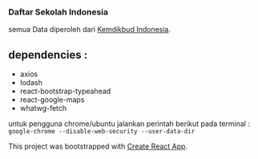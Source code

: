 ### Daftar Sekolah Indonesia
semua Data diperoleh dari [Kemdikbud Indonesia](http://jendela.data.kemdikbud.go.id/jendela/).

## dependencies :
- axios
- lodash
- react-bootstrap-typeahead
- react-google-maps
- whatwg-fetch

untuk pengguna chrome/ubuntu jalankan perintah berikut pada terminal : 
```google-chrome --disable-web-security --user-data-dir```

This project was bootstrapped with [Create React App](https://github.com/facebookincubator/create-react-app).
